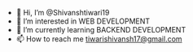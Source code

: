 - 👋 Hi, I’m @Shivanshtiwari19
- 👀 I’m interested in WEB DEVELOPMENT
- 🌱 I’m currently learning BACKEND DEVELOPMENT
- 📫 How to reach me tiwarishivansh17@gmail.com

<!---
Shivanshtiwari19/Shivanshtiwari19 is a ✨ special ✨ repository because its `README.md` (this file) appears on your GitHub profile.
You can click the Preview link to take a look at your changes.
--->
